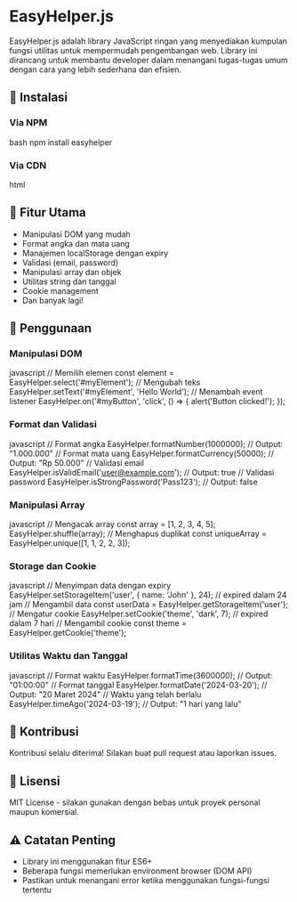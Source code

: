 # EasyHelper.js

EasyHelper.js adalah library JavaScript ringan yang menyediakan kumpulan fungsi utilitas untuk mempermudah pengembangan web. Library ini dirancang untuk membantu developer dalam menangani tugas-tugas umum dengan cara yang lebih sederhana dan efisien.

## 🚀 Instalasi

### Via NPM

bash
npm install easyhelper


### Via CDN

html
<script src="path/to/EasyHelper.js"></script>


## 🎯 Fitur Utama

- Manipulasi DOM yang mudah
- Format angka dan mata uang
- Manajemen localStorage dengan expiry
- Validasi (email, password)
- Manipulasi array dan objek
- Utilitas string dan tanggal
- Cookie management
- Dan banyak lagi!

## 📖 Penggunaan

### Manipulasi DOM

javascript
// Memilih elemen
const element = EasyHelper.select('#myElement');
// Mengubah teks
EasyHelper.setText('#myElement', 'Hello World');
// Menambah event listener
EasyHelper.on('#myButton', 'click', () => {
alert('Button clicked!');
});


### Format dan Validasi

javascript
// Format angka
EasyHelper.formatNumber(1000000); // Output: "1.000.000"
// Format mata uang
EasyHelper.formatCurrency(50000); // Output: "Rp 50.000"
// Validasi email
EasyHelper.isValidEmail('user@example.com'); // Output: true
// Validasi password
EasyHelper.isStrongPassword('Pass123'); // Output: false


### Manipulasi Array

javascript
// Mengacak array
const array = [1, 2, 3, 4, 5];
EasyHelper.shuffle(array);
// Menghapus duplikat
const uniqueArray = EasyHelper.unique([1, 1, 2, 2, 3]);


### Storage dan Cookie

javascript
// Menyimpan data dengan expiry
EasyHelper.setStorageItem('user', { name: 'John' }, 24); // expired dalam 24 jam
// Mengambil data
const userData = EasyHelper.getStorageItem('user');
// Mengatur cookie
EasyHelper.setCookie('theme', 'dark', 7); // expired dalam 7 hari
// Mengambil cookie
const theme = EasyHelper.getCookie('theme');


### Utilitas Waktu dan Tanggal

javascript
// Format waktu
EasyHelper.formatTime(3600000); // Output: "01:00:00"
// Format tanggal
EasyHelper.formatDate('2024-03-20'); // Output: "20 Maret 2024"
// Waktu yang telah berlalu
EasyHelper.timeAgo('2024-03-19'); // Output: "1 hari yang lalu"



## 🤝 Kontribusi

Kontribusi selalu diterima! Silakan buat pull request atau laporkan issues.

## 📄 Lisensi

MIT License - silakan gunakan dengan bebas untuk proyek personal maupun komersial.

## ⚠️ Catatan Penting

- Library ini menggunakan fitur ES6+
- Beberapa fungsi memerlukan environment browser (DOM API)
- Pastikan untuk menangani error ketika menggunakan fungsi-fungsi tertentu

